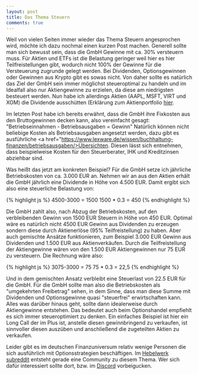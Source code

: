 ```yaml
---
layout: post
title: Das Thema Steuern
comments: true
---
```


Weil von vielen Seiten immer wieder das Thema Steuern angesprochen wird, möchte ich dazu nochmal einen kurzen Post machen.
Generell sollte man sich bewusst sein, dass die GmbH Gewinne mit ca. 30% versteuern muss. Für Aktien und ETFs ist die Belastung geringer weil hier es hier Teilfreistellungen gibt, wodurch nicht 100% der Gewinne für die Versteuerung zugrunde gelegt werden. Bei Dividenden, Optionsgewinnen oder Gewinnen aus Krypto gibt es sowas nicht. Von daher sollte es natürlich das Ziel der GmbH sein immer möglichst steueroptimal zu handeln und im Idealfall also nur Aktiengewinne zu erzielen, da diese am niedrigsten besteuert werden. Nun habe ich allerdings Aktien (AAPL, MSFT, VIRT und XOM) die Dividende ausschütten (Erklärung zum Aktienportfolio <a href="https://www.reddit.com/r/hebelwerk/comments/nxnnz1/der_yolohamaetf/">hier</a>. 


Im letzten Post habe ich bereits erwähnt, dass die GmbH ihre Fixkosten aus den Bruttogewinnen decken kann, also vereinfacht gesagt: "Betriebseinnahmen - Betriebsausgaben = Gewinn"
Natürlich können nicht beliebige Kosten als Betriebsausgaben angesetzt werden, dazu gibt es ausführliche <a href="https://www.lexware.de/wissen/buchhaltung-finanzen/betriebsausgaben/>Übersichten</a>. Diesen lässt sich entnehmen, dass beispielweise Kosten für den Steuerberater, IHK und Kreditzinsen abziehbar sind.

Was heißt das jetzt am konkreten Beispiel?
Für die GmbH setze ich jährliche Betriebskosten von ca. 3.000 EUR an. Nehmen wir an aus den Aktien erhält die GmbH jährlich eine Dividende in Höhe von 4.500 EUR.
Damit ergibt sich also eine steuerliche Belastung von:

{% highlight js %}
4500-3000 = 1500
1500 * 0.3 = 450
{% endhighlight %}

Die GmbH zahlt also, nach Abzug der Betriebskosten, auf den verbleibenden Gewinn von 1500 EUR Steuern in Höhe von 450 EUR.
Optimal wäre es natürlich nicht 4500 EUR Gewinn aus Dividenden zu erzeugen sondern diese durch Aktienerlöse (95% Teilfreistellung) zu haben.
Aber auch gemischte Ansätze funktionieren, zum Beispiel 3.000 EUR Gewinn aus Dividenden und 1.500 EUR aus Aktienverkäufen.
Durch die Teilfreistellung der Aktiengewinne wären von den 1.500 EUR Aktiengewinnen nur 75 EUR zu versteuern. Die Rechnung wäre also:

{% highlight js %}
3075-3000 = 75
75 * 0.3 = 22,5
{% endhighlight %}

Und in dem gemischten Ansatz verbleibt eine Steuerlast von 22.5 EUR für die GmbH.
Für die GmbH sollte man also die Betriebskosten als "umgekehrten Freibetrag" sehen, in dem Sinne, dass man diese Summe mit Dividenden und Optionsgewinne quasi "steuerfrei" erwirtschaften kann. Alles was darüber hinaus geht, sollte dann idealerweise durch Aktiengewinne entstehen. Das bedeutet auch beim Optionshandel empfiehlt es sich immer steueroptimiert zu denken. Ein einfaches Beispiel ist hier ein Long Call der im Plus ist, anstelle diesen gewinnbringend zu verkaufen, ist sinnvoller diesen auszüben und anschließend die zugeteilten Aktien zu verkaufen.

Leider gibt es im deutschen Finanzuniversum relativ wenige Personen die sich ausführlich mit Optionsstrategien beschäftigen. Im <a href="https://www.reddit.com/r/hebelwerk/">Hebelwerk subreddit</a> entsteht gerade eine Community zu diesem Thema. Wer sich dafür interessiert sollte dort, bzw. im <a href="https://discord.gg/hebelwerk">Discord</a> vorbeigucken. 

